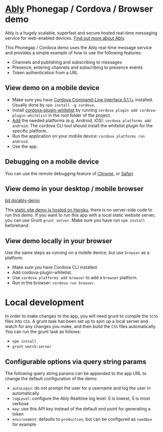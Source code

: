 # [Ably](https://www.ably.io) Phonegap / Cordova / Browser demo

Ably is a hugely scalable, superfast and secure hosted real-time messaging service for web-enabled devices. [Find out more about Ably](https://www.ably.io).

This Phonegap / Cordova demo uses the Ably real-time message service and provides a simple example of how to use the following features:

* Channels and publishing and subscribing to messages
* Presence, entering channels and subscribing to presence events
* Token authentication from a URL

## View demo on a mobile device

* Make sure you have [Cordova Command-Line Interface 5.1.1+](https://cordova.apache.org/docs/en/5.1.1/guide_cli_index.md.html#The%2520Command-Line%2520Interface) installed. Usually done by `npm install -g cordova`.
* Install [cordova-plugin-whitelist](https://github.com/apache/cordova-plugin-whitelist) by running `cordova plugin add cordova-plugin-whitelist` in the root folder of the project.
* [Add](https://cordova.apache.org/docs/en/5.1.1/guide_cli_index.md.html#The%20Command-Line%20Interface_add_platforms) the needed platforms (e.g. Android, iOS): `cordova platforms add android`.
The cordova CLI tool should install the whitelist plugin for the specific platform.
* Run the application on your mobile device: `cordova platforms run android`.
* Use the app.

## Debugging on a mobile device

You can use the remote debugging feature of [Chrome](https://developer.chrome.com/devtools/docs/remote-debugging), or [Safari](https://developer.apple.com/safari/tools/).

## View demo in your desktop / mobile browser

[bit.do/ably-demo](http://bit.do/ably-demo)

This [static site demo is hosted on Heroku](http://ably-phonegap-cordova-demo.herokuapp.com/), there is no server-side code to run this demo. If you want to run this app with a local static website server, you can use Grunt `grunt server`.  Make sure you have run `npm install` beforehand.

## View demo locally in your browser

Use the same steps as running on a mobile device, but use `browser` as a platform:

* Make sure you have Cordova CLI installed.
* Add cordova-plugin-whitelist.
* Use `cordova platforms add browser` to add a `browser` platform.
* Run in the browser: `cordova run browser`.

# Local development

In order to make changes to the app, you will need grunt to compile the `SCSS` files into `CSS`.
A grunt task has been set up to spin up a local server and watch for any changes you make, and then build the `CSS` files automatically.
You can run the grunt task as follows:

* `npm install`
* `grunt watch:server`

## Configurable options via query string params

The following query string params can be appended to the app URL to change the default configuration of the demo:

* `autoLogin`: do not prompt the user for a username and log the user in automatically
* `logLevel`: configure the Ably Realtime log level: 0 is lowest, 5 is most verbose
* `key`: use this API key instead of the default end point for generating a token
* `environment`: defaults to `production`, but can be configured as `sandbox` for example
